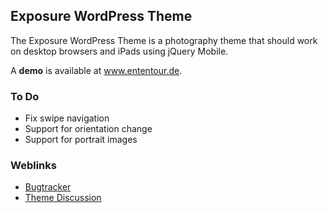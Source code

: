 ## Exposure WordPress Theme

The Exposure WordPress Theme is a photography theme that should work on desktop browsers and iPads using jQuery Mobile. 

A **demo** is available at <a href="http://www.ententour.de">www.ententour.de</a>.

### To Do

  * Fix swipe navigation
  * Support for orientation change
  * Support for portrait images

### Weblinks

  * <a href="http://www.codelounge.de/forum/tracker/project-19-wordpress-exposure-theme/">Bugtracker</a>
  * <a href="http://www.codelounge.de/forum/forum/101-themes/">Theme Discussion</a>

